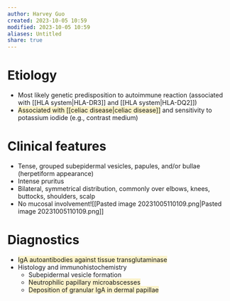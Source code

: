 ```yaml
---
author: Harvey Guo
created: 2023-10-05 10:59
modified: 2023-10-05 10:59
aliases: Untitled
share: true
---
```


# Etiology
- Most likely genetic predisposition to autoimmune reaction (associated with [[HLA system|HLA-DR3]] and [[HLA system|HLA-DQ2]])
- <span style="background:rgba(240, 200, 0, 0.2)">Associated with [[celiac disease|celiac disease]]</span> and sensitivity to potassium iodide (e.g., contrast medium)
# Clinical features
- Tense, grouped subepidermal vesicles, papules, and/or bullae (herpetiform appearance) 
- Intense pruritus
- Bilateral, symmetrical distribution, commonly over elbows, knees, buttocks, shoulders, scalp
- No mucosal involvement![[Pasted image 20231005110109.png|Pasted image 20231005110109.png]]
# Diagnostics
- <span style="background:rgba(240, 200, 0, 0.2)">IgA autoantibodies against tissue transglutaminase</span>
- Histology and immunohistochemistry
	- Subepidermal vesicle formation
	- <span style="background:rgba(240, 200, 0, 0.2)">Neutrophilic papillary microabscesses</span>
	- <span style="background:rgba(240, 200, 0, 0.2)">Deposition of granular IgA in dermal papillae</span>